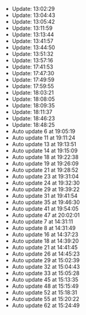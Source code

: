 - Update: 13:02:29
- Update: 13:04:43
- Update: 13:05:42
- Update: 13:11:59
- Update: 13:13:44
- Update: 13:41:57
- Update: 13:44:50
- Update: 13:51:32
- Update: 13:57:16
- Update: 17:41:53
- Update: 17:47:30
- Update: 17:49:59
- Update: 17:59:55
- Update: 18:03:21
- Update: 18:08:05
- Update: 18:09:35
- Update: 18:11:37
- Update: 18:46:23
- Update: 18:48:25
- Auto update 6 at 19:05:19
- Auto update 11 at 19:11:24
- Auto update 13 at 19:13:51
- Auto update 14 at 19:15:09
- Auto update 18 at 19:22:38
- Auto update 19 at 19:26:09
- Auto update 21 at 19:28:52
- Auto update 23 at 19:31:04
- Auto update 24 at 19:32:30
- Auto update 29 at 19:39:22
- Auto update 31 at 19:41:54
- Auto update 35 at 19:46:30
- Auto update 41 at 19:54:05
- Auto update 47 at 20:02:01
- Auto update 7 at 14:31:11
- Auto update 8 at 14:31:49
- Auto update 16 at 14:37:23
- Auto update 18 at 14:39:20
- Auto update 21 at 14:41:45
- Auto update 26 at 14:45:23
- Auto update 29 at 15:02:39
- Auto update 32 at 15:04:43
- Auto update 33 at 15:05:28
- Auto update 45 at 15:13:35
- Auto update 48 at 15:15:49
- Auto update 52 at 15:18:31
- Auto update 55 at 15:20:22
- Auto update 62 at 15:24:49
